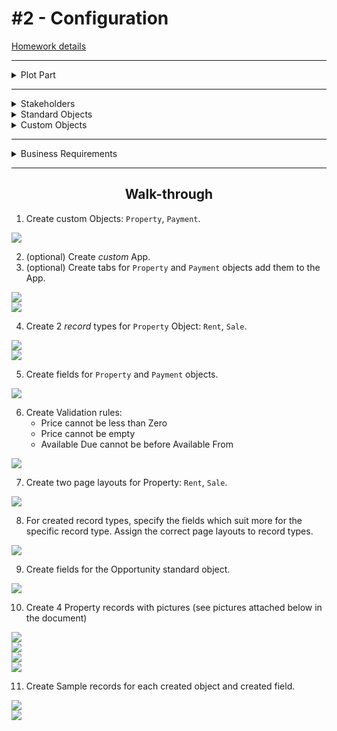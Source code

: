 # #2 - Configuration

[Homework details](https://docs.google.com/document/d/1LrnpztkJL7kwjLea4Oc4dhPAlK_NPoHmFzwC3-cQGZ4/edit?usp=sharing)

-----
<details>
<summary>Plot Part</summary>
Feet co. is a #1 real estate agency in the Sherwood forest. It’s business is growing fast and it requires the power of Salesforce to build a powerful solution to satisfy the needs of its agents and all the furry magical customers it has.
The company’s CEO Mrs. Nutsy thinks that you are a great candidate for a Position of Head of Development department at Squirrel Feet co.
Your first task is to build a data model which would allow agents to enter Property information and also manage its residents. After that you will configure the UI for agents which show relevant information about properties and to allow them to manage it.
Mr. Nutsy has already read some articles about Salesforce therefore it recommends using the following standard functionality.

</details>

-----

<details>
<summary>Stakeholders</summary>

- Mrs. Nutsy - CEO
- Mr. Grey Bear - top performing agent

</details>

<details>
<summary>Standard Objects</summary>

- **Users** - are separate real estate agents
- **Account** - real estate business companies
- **Contact** - customers who want to buy/rent properties
- **Opportunity** - will help you associate your `Customers` with `Properties`. `Opportunity` Custom Fields:
  - Lookup: **Property**
- Other standard objects can also be used

</details>

<details>
<summary>Custom Objects</summary>

- Property (Record Types: **Rent**, **Sale**)

  - Lookup: **Account** - <span style="color:#F94C66"><span style="color:#F94C66">required</span></span>
  - Text(255): **Property Title**
  - Number(16, 2): **Price**
  - Text(255): **Address**
  - Text Area (Long)(1000): **Description**
  - TextArea(Rich)(1000): **Property Image**
  - Date: **Available From**
  - Date: **Available Due**

- Payment
  - Lookup: **Property** - <span style="color:#F94C66"><span style="color:#F94C66">required</span></span>
  - Formula Field: **Property Price**
  - Formula(Percent): **Real Estate Fee** (if Property is being _sold_ = 10% of Price, if Property is being _rented_ = 50% of Price)
  - Formula(Number): **Total Payment** (price and fee)
  - Picklist: **Status** (Payed, Prepared, Declined, Pending)
  - Lookup: **User** - <span style="color:#F94C66">required</span>
  - Lookup: **Contact** - <span style="color:#F94C66">required</span>

</details>

---

<details>
<summary>Business Requirements</summary>

- ***Property Information*** <br>
Mrs. Nutsy wants a way to store relevant information about the properties. She currently doesn’t have time to specify all the information they gather about the properties, so she relies on your knowledge of real estate business. As a final note she added that their business supports both renting and selling of properties, so she’d be happy to have customized UI based on the type.
- ***Tracking the progress*** <br>
Mr. Grey Bear also asking for an ability to track the progress of negotiations with potential Customers and thinks that Opportunity Path can be customized to suit his needs
Mrs. Nutsy has great confidence in your ability to deliver a great solution and therefore she provided some reference pictures which would help to ignite your imagination in data modeling. Also think about information that might be useful for customers.

</details>

---

<h2 style="text-align:center">Walk-through</h2>

1. Create custom Objects: `Property`, `Payment`.

<img src="./Images/prop_payment.png">

2. (optional) Create *custom* App.
3. (optional) Create tabs for `Property` and `Payment` objects add them to the App.

<img src="./Images/prop_payment_tabs.png"><br>
<img src="./Images/prop_payment_tabs(1).png">

4. Create 2 *record* types for `Property` Object: `Rent`, `Sale`.

<img src="./Images/rent_sale_rec_type_for_prop_obj.png"> <br>
<img src="./Images/rent_sale_rec_type_for_prop_obj(1).png">

5. Create fields for `Property` and `Payment` objects.

<img src="./Images/prop_payment_fields.png">

6. Create Validation rules:
   - Price cannot be less than Zero
   - Price cannot be empty
   - Available Due cannot be before Available From
  
<img src="./Images/prop_validation_rules.png">

7. Create two page layouts for Property: `Rent`, `Sale`.

<img src="./Images/Prop_Page_layout_list.png">

8. For created record types, specify the fields which suit more for the specific record type. Assign the correct page layouts to record types.

<img src="./Images/Page_layout_assign_by_record_type.png">

9. Create fields for the Opportunity standard object.

<img src="./Images/Custom_field_for_opportunity.png">

10. Create 4 Property records with pictures (see pictures attached below in the document)

<img src="./Images/Magic_property1.png"> <br>
<img src="./Images/Magic_property2.png"> <br>
<img src="./Images/Magic_property3.png"> <br>
<img src="./Images/Magic_property4.png"> <br>

11. Create Sample records for each created object and created field.

<img src="./Images/Payment_record.png"> <br>
<img src="./Images/Opportunity_with_a_magic_house.png"> <br>
